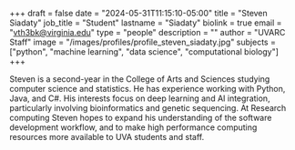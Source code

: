 +++
draft = false
date = "2024-05-31T11:15:10-05:00"
title = "Steven Siadaty"
job_title = "Student"
lastname = "Siadaty"
biolink = true
email = "vth3bk@virginia.edu"
type = "people"
description = ""
author = "UVARC Staff"
image = "/images/profiles/profile_steven_siadaty.jpg"
subjects = ["python", "machine learning", "data science", "computational biology"]
+++

Steven is a second-year in the College of Arts and Sciences studying computer science and statistics. He has experience working with Python, Java, and C#. His interests focus on deep learning and AI integration, particularly involving bioinformatics and genetic sequencing. At Research computing Steven hopes to expand his understanding of the software development workflow, and to make high performance computing resources more available to UVA students and staff.

